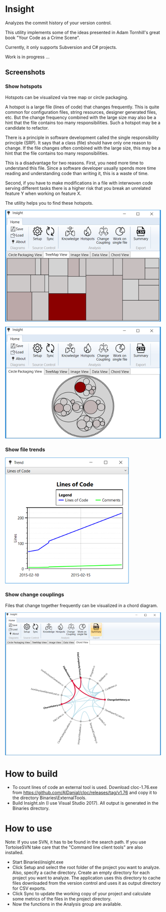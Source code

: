 # Insight
Analyzes the commit history of your version control.

This utility implements some of the ideas presented in Adam Tornhill's great book "Your Code as a Crime Scene".

Currently, it only supports Subversion and C# projects.

Work is in progress ...


## Screenshots

### Show hotspots
Hotspots can be visualized via tree map or circle packaging.

A hotspot is a large file (lines of code) that changes frequently.
This is quite common for configuration files, string resources, designer generated files, etc. 
But the change frequency combined with the large size may also be a hint that the file contains too many responsibilities. Such a hotspot may be a candidate to refactor.

There is a principle in software development called the single responsibility principle (SRP). It says that a class (file) should have only one reason to change. If the file changes often combined with the large size, this may be a hint that the file contains too many responsibilities.

This is a disadvantage for two reasons. First, you need more time to understand this file. Since a software developer usually spends more time reading and understanding code than writing it, this is a waste of time.

Second, if you have to make modifications in a file with interwoven code serving different tasks there is a higher risk that you break an unrelated feature Y when working on feature X.

The utility helps you to find these hotspots.


![Tree Map](https://github.com/ATrefzer/Insight/blob/master/Screenshots/TreeMap.PNG)

![Circle Packaging](https://github.com/ATrefzer/Insight/blob/master/Screenshots/CirclePackaging.PNG)

### Show file trends

![Trend](https://github.com/ATrefzer/Insight/blob/master/Screenshots/LOC.PNG)

### Show change couplings

Files that change together frequently can be visualized in a chord diagram.

![Change Coupling](https://github.com/ATrefzer/Insight/blob/master/Screenshots/Chord.PNG)

# How to build

* To count lines of code an external tool is used. Download cloc-1.76.exe from https://github.com/AlDanial/cloc/releases/tag/v1.76 and copy it to the directory Binaries\ExternalTools.
* Build Insight.sln (I use Visual Studio 2017). All output is generated in the Binaries directory.

# How to use

Note: If you use SVN, it has to be found in the search path. If you use TortoiseSVN take care that the "Command line client tools" are also installed.

* Start Binaries\Insight.exe
* Click Setup and select the root folder of the project you want to analyze. Also, specify a cache directory. Create an empty directory for each project you want to analyze. The application uses this directory to cache files downloaded from the version control and uses it as output directory for CSV exports.
* Click Sync to update the working copy of your project and calculate some metrics of the files in the project directory.
* Now the functions in the Analysis group are available.

